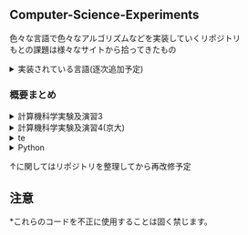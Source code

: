 ## Computer-Science-Experiments
色々な言語で色々なアルゴリズムなどを実装していくリポジトリ  <br>
もとの課題は様々なサイトから拾ってきたもの <br>

<details>

<summary> 実装されている言語(逐次追加予定) </summary>

Ocaml

</details>


### 概要まとめ

<details> 

<summary> 計算機科学実験及演習3 </summary>

概要

</details>



<details> 

<summary> 計算機科学実験及演習4(京大)  </summary>

3回生ゼミ(前期)での実装課題  <br>
音響信号処理について扱う

[markdownリンク](https://github.com/Taka0007/Computer-Science-Experiments/blob/main/Kyoto-u/Computer%20Science%20Experiments%20and%20Exercises%204/link.md)  <br>
[リポジトリリンク](https://github.com/Taka0007/Computer-Science-Experiments/tree/main/Kyoto-u/Computer%20Science%20Experiments%20and%20Exercises%204)


</details>



<details> 

<summary> te  </summary>

test


</details>



<details> 

<summary> Python  </summary>

test


</details>



↑に関してはリポジトリを整理してから再改修予定



## 注意
*これらのコードを不正に使用することは固く禁じます。
